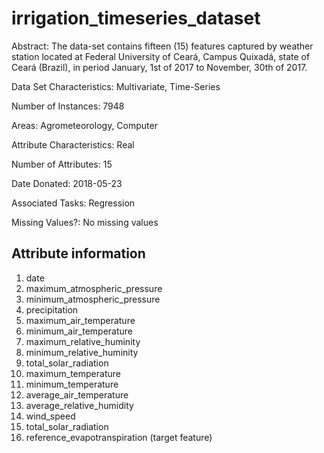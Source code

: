 # irrigation_timeseries_dataset

Abstract: The data-set contains fifteen (15) features captured by weather station located at Federal University of Ceará, Campus Quixadá, state of Ceará (Brazil), in period January, 1st of 2017 to November, 30th of 2017.

Data Set Characteristics: Multivariate, Time-Series

Number of Instances: 7948

Areas: Agrometeorology, Computer

Attribute Characteristics: Real

Number of Attributes: 15

Date Donated: 2018-05-23

Associated Tasks: Regression

Missing Values?: No missing values

## Attribute information

1. date
2. maximum_atmospheric_pressure
3. minimum_atmospheric_pressure
4. precipitation
5. maximum_air_temperature
6. minimum_air_temperature
7. maximum_relative_huminity
8. minimum_relative_huminity
9. total_solar_radiation
10. maximum_temperature
11. minimum_temperature
12. average_air_temperature
13. average_relative_humidity
14. wind_speed
15. total_solar_radiation
16. reference_evapotranspiration (target feature)
